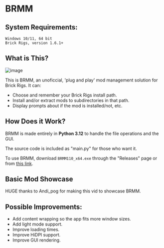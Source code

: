 # BRMM

## System Requirements:

```
Windows 10/11, 64 bit
Brick Rigs, version 1.6.1+
```


## What is This?

![image](https://github.com/anonymous-editor/BRMM/assets/74514726/5fbc4b7b-179e-4574-82fb-340ac1190fcf)

This is BRMM, an unoficcial, 'plug and play' mod management solution for Brick Rigs. It can:
- Choose and remember your Brick Rigs install path.
- Install and/or extract mods to subdirectories in that path.
- Display prompts about if the mod is installed/not, etc.

## How Does it Work?

BRMM is made entirely in **Python 3.12** to handle the file operations and the GUI.

The source code is included as "main.py" for those who want it.

To use BRMM, download `BRMM110_x64.exe` through the "Releases" page or from [this link](https://github.com/anonymous-editor/BRMM/releases/tag/1.0.0).

## Basic Mod Showcase

HUGE thanks to Andi_pog for making this vid to showcase BRMM.



## Possible Improvements:
- Add content wrapping so the app fits more window sizes.
- Add light mode support.
- Improve loading times.
- Improve HiDPI support.
- Improve GUI rendering.

